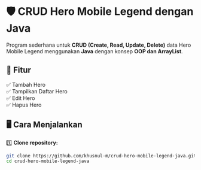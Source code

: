 # 🛡️ CRUD Hero Mobile Legend dengan Java

Program sederhana untuk **CRUD (Create, Read, Update, Delete)** data Hero Mobile Legend menggunakan **Java** dengan konsep **OOP dan ArrayList**.

## 🚀 Fitur
✅ Tambah Hero  
✅ Tampilkan Daftar Hero  
✅ Edit Hero  
✅ Hapus Hero

## 🖥️ Cara Menjalankan

1️⃣ **Clone repository:**
```bash
git clone https://github.com/khusnul-m/crud-hero-mobile-legend-java.git
cd crud-hero-mobile-legend-java

